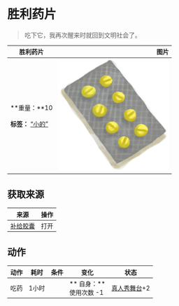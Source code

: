 # 胜利药片  
> 吃下它，我再次醒来时就回到文明社会了。  
  
  胜利药片  |   图片   
 ----  |  ----:   
 **重量：**10<br><br>**标签：**	[“小的”](tag_Tiny.md)  |  <img decoding="async" src="Sprite/Seasickness.png" href="a.md" style="max-width:300px;max-height:300px;">   
  
## 获取来源  
来源  |  操作  
----  |  ----  
[补给胶囊](TV_SupplyCapsule.md)  |  打开  
## 动作  
动作  |  耗时  |  条件  |  变化  |  状态  
----  |  ----  |  ----  |  ----  |  ----  
吃药<br>  |  1小时  |    |  ** 自身：**<br>使用次数  -1  |  [真人秀舞台](TV_Stage.md)+2  


<script>document.title="胜利药片 - 卡牌生存百科 Card Survival Wiki";</script>